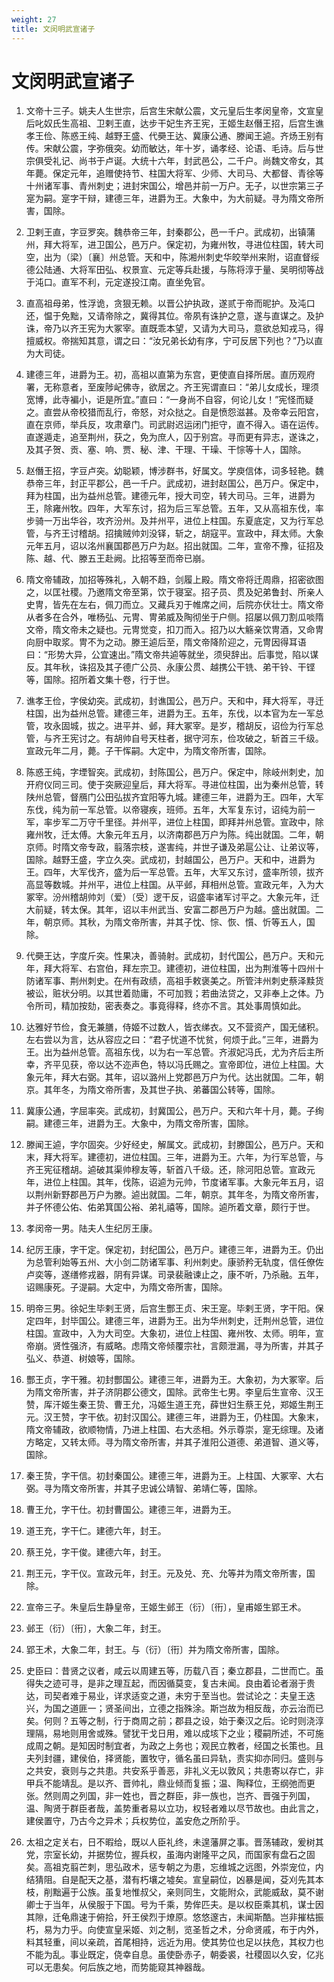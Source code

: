 ```yaml
---
weight: 27
title: 文闵明武宣诸子
---
```


# 文闵明武宣诸子

1. <span id="文闵明武宣诸子-1"></span>
文帝十三子。姚夫人生世宗，后宫生宋献公震，文元皇后生孝闵皇帝，文宣皇后叱奴氏生高祖、卫剌王直，达步干妃生齐王宪，王姬生赵僭王招，后宫生谯孝王俭、陈惑王纯、越野王盛、代奰王达、冀康公通、滕闻王逌。齐炀王别有传。宋献公震，字弥俄突。幼而敏达，年十岁，诵孝经、论语、毛诗。后与世宗俱受礼记、尚书于卢诞。大统十六年，封武邑公，二千户。尚魏文帝女，其年薨。保定元年，追赠使持节、柱国大将军、少师、大司马、大都督、青徐等十州诸军事、青州刺史；进封宋国公，增邑并前一万户。无子，以世宗第三子寔为嗣。寔字干辩，建德三年，进爵为王。大象中，为大前疑。寻为隋文帝所害，国除。

2. <span id="文闵明武宣诸子-2"></span>
卫剌王直，字豆罗突。魏恭帝三年，封秦郡公，邑一千户。武成初，出镇蒲州，拜大将军，进卫国公，邑万户。保定初，为雍州牧，寻进位柱国，转大司空，出为（梁）〔襄〕州总管。天和中，陈湘州刺史华皎举州来附，诏直督绥德公陆通、大将军田弘、权景宣、元定等兵赴援，与陈将淳于量、吴明彻等战于沌口。直军不利，元定遂投江南。直坐免官。

3. <span id="文闵明武宣诸子-3"></span>
直高祖母弟，性浮诡，贪狠无赖。以晋公护执政，遂贰于帝而昵护。及沌口还，愠于免黜，又请帝除之，冀得其位。帝夙有诛护之意，遂与直谋之。及护诛，帝乃以齐王宪为大冢宰。直既乖本望，又请为大司马，意欲总知戎马，得擅威权。帝揣知其意，谓之曰：“汝兄弟长幼有序，宁可反居下列也？”乃以直为大司徒。

4. <span id="文闵明武宣诸子-4"></span>
建德三年，进爵为王。初，高祖以直第为东宫，更使直自择所居。直历观府署，无称意者，至废陟屺佛寺，欲居之。齐王宪谓直曰：“弟儿女成长，理须宽博，此寺褊小，讵是所宜。”直曰：“一身尚不自容，何论儿女！”宪怪而疑之。直尝从帝校猎而乱行，帝怒，对众挞之。自是愤怨滋甚。及帝幸云阳宫，直在京师，举兵反，攻肃章门。司武尉迟运闭门拒守，直不得入。语在运传。直遂遁走，追至荆州，获之，免为庶人，囚于别宫。寻而更有异志，遂诛之，及其子贺、贡、塞、响、贾、秘、津、干理、干璪、干悰等十人，国除。

5. <span id="文闵明武宣诸子-5"></span>
赵僭王招，字豆卢突。幼聪颖，博涉群书，好属文。学庾信体，词多轻艳。魏恭帝三年，封正平郡公，邑一千户。武成初，进封赵国公，邑万户。保定中，拜为柱国，出为益州总管。建德元年，授大司空，转大司马。三年，进爵为王，除雍州牧。四年，大军东讨，招为后三军总管。五年，又从高祖东伐，率步骑一万出华谷，攻齐汾州。及并州平，进位上柱国。东夏底定，又为行军总管，与齐王讨稽胡。招擒贼帅刘没铎，斩之，胡寇平。宣政中，拜太师。大象元年五月，诏以洺州襄国郡邑万户为赵。招出就国。二年，宣帝不豫，征招及陈、越、代、滕五王赴阙。比招等至而帝已崩。

6. <span id="文闵明武宣诸子-6"></span>
隋文帝辅政，加招等殊礼，入朝不趋，剑履上殿。隋文帝将迁周鼎，招密欲图之，以匡社稷。乃邀隋文帝至第，饮于寝室。招子员、贯及妃弟鲁封、所亲人史冑，皆先在左右，佩刀而立。又藏兵刃于帷席之间，后院亦伏壮士。隋文帝从者多在合外，唯杨弘、元冑、冑弟威及陶彻坐于户侧。招屡以佩刀割瓜啖隋文帝，隋文帝未之疑也。元冑觉变，扣刀而入。招乃以大觞亲饮冑酒，又命冑向厨中取浆。冑不为之动。滕王逌后至，隋文帝降阶迎之，元冑因得耳语曰：“形势大异，公宜速出。”隋文帝共逌等就坐，须臾辞出。后事觉，陷以谋反。其年秋，诛招及其子德广公员、永康公贯、越携公干铣、弟干铃、干铿等，国除。招所着文集十卷，行于世。

7. <span id="文闵明武宣诸子-7"></span>
谯孝王俭，字侯幼突。武成初，封谯国公，邑万户。天和中，拜大将军，寻迁柱国，出为益州总管。建德三年，进爵为王。五年，东伐，以本官为左一军总管，攻永固城，拔之。进平并、邺，拜大冢宰。是岁，稽胡反，诏俭为行军总管，与齐王宪讨之。有胡帅自号天柱者，据守河东，俭攻破之，斩首三千级。宣政元年二月，薨。子干恽嗣。大定中，为隋文帝所害，国除。

8. <span id="文闵明武宣诸子-8"></span>
陈惑王纯，字堙智突。武成初，封陈国公，邑万户。保定中，除岐州刺史，加开府仪同三司。使于突厥迎皇后，拜大将军。寻进位柱国，出为秦州总管，转陕州总管，督鴈门公田弘拔齐宜阳等九城。建德三年，进爵为王。四年，大军东伐，纯为前一军总管。以帝寝疾，班师。五年，大军复东讨，诏纯为前一军，率步军二万守千里径。并州平，进位上柱国，即拜并州总管。宣政中，除雍州牧，迁太傅。大象元年五月，以济南郡邑万户为陈。纯出就国。二年，朝京师。时隋文帝专政，翦落宗枝，遂害纯，并世子谦及弟扈公让、让弟议等，国除。越野王盛，字立久突。武成初，封越国公，邑万户。天和中，进爵为王。四年，大军伐齐，盛为后一军总管。五年，大军又东讨，盛率所领，拔齐高显等数城。并州平，进位上柱国。从平邺，拜相州总管。宣政元年，入为大冢宰。汾州稽胡帅刘（爱）〔受〕逻干反，诏盛率诸军讨平之。大象元年，迁大前疑，转太保。其年，诏以丰州武当、安富二郡邑万户为越。盛出就国。二年，朝京师。其秋，为隋文帝所害，并其子忱、悰、恢、懫、忻等五人，国除。

9. <span id="文闵明武宣诸子-9"></span>
代奰王达，字度斤突。性果决，善骑射。武成初，封代国公，邑万户。天和元年，拜大将军、右宫伯，拜左宗卫。建德初，进位柱国，出为荆淮等十四州十防诸军事、荆州刺史。在州有政绩，高祖手敕褒美之。所管沣州刺史蔡泽黩货被讼，赃状分明。以其世着勋庸，不可加戮；若曲法贷之，又非奉上之体。乃令所司，精加按劾，密表奏之。事竟得释，终亦不言。其处事周慎如此。

10. <span id="文闵明武宣诸子-10"></span>
达雅好节俭，食无兼膳，侍姬不过数人，皆衣绨衣。又不营资产，国无储积。左右尝以为言，达从容应之曰：“君子忧道不忧贫，何烦于此。”三年，进爵为王。出为益州总管。高祖东伐，以为右一军总管。齐淑妃冯氏，尤为齐后主所幸，齐平见获，帝以达不迩声色，特以冯氏赐之。宣帝即位，进位上柱国。大象元年，拜大右弼。其年，诏以潞州上党郡邑万户为代。达出就国。二年，朝京。其年冬，为隋文帝所害，及其世子执、弟蕃国公转等，国除。

11. <span id="文闵明武宣诸子-11"></span>
冀康公通，字屈率突。武成初，封冀国公，邑万户。天和六年十月，薨。子绚嗣。建德三年，进爵为王。大象中，为隋文帝所害，国除。

12. <span id="文闵明武宣诸子-12"></span>
滕闻王逌，字尔固突。少好经史，解属文。武成初，封滕国公，邑万户。天和末，拜大将军。建德初，进位柱国。三年，进爵为王。六年，为行军总管，与齐王宪征稽胡。逌破其渠帅穆友等，斩首八千级。还，除河阳总管。宣政元年，进位上柱国。其年，伐陈，诏逌为元帅，节度诸军事。大象元年五月，诏以荆州新野郡邑万户为滕。逌出就国。二年，朝京。其年冬，为隋文帝所害，并子怀德公佑、佑弟箕国公裕、弟礼禧等，国除。逌所着文章，颇行于世。

13. <span id="文闵明武宣诸子-13"></span>
孝闵帝一男。陆夫人生纪厉王康。

14. <span id="文闵明武宣诸子-14"></span>
纪厉王康，字干定。保定初，封纪国公，邑万户。建德三年，进爵为王。仍出为总管利始等五州、大小剑二防诸军事、利州刺史。康骄矜无轨度，信任僚佐卢奕等，遂缮修戎器，阴有异谋。司录裴融谏止之，康不听，乃杀融。五年，诏赐康死。子湜嗣。大定中，为隋文帝所害，国除。

15. <span id="文闵明武宣诸子-15"></span>
明帝三男。徐妃生毕剌王贤，后宫生酆王贞、宋王寔。毕剌王贤，字干阳。保定四年，封毕国公。建德三年，进爵为王。出为华州刺史，迁荆州总管，进位柱国。宣政中，入为大司空。大象初，进位上柱国、雍州牧、太师。明年，宣帝崩。贤性强济，有威略。虑隋文帝倾覆宗社，言颇泄漏，寻为所害，并其子弘义、恭道、树娘等，国除。

16. <span id="文闵明武宣诸子-16"></span>
酆王贞，字干雅。初封酆国公。建德三年，进爵为王。大象初，为大冢宰。后为隋文帝所害，并子济阴郡公德文，国除。武帝生七男。李皇后生宣帝、汉王赞，厍汗姬生秦王贽、曹王允，冯姬生道王充，薛世妇生蔡王兑，郑姬生荆王元。汉王赞，字干依。初封汉国公。建德三年，进爵为王，仍柱国。大象末，隋文帝辅政，欲顺物情，乃进上柱国、右大丞相。外示尊崇，寔无综理。及诸方略定，又转太师。寻为隋文帝所害，并其子淮阳公道德、弟道智、道义等，国除。

17. <span id="文闵明武宣诸子-17"></span>
秦王贽，字干信。初封秦国公。建德三年，进爵为王。上柱国、大冢宰、大右弼。寻为隋文帝所害，并其子忠诚公靖智、弟靖仁等，国除。

18. <span id="文闵明武宣诸子-18"></span>
曹王允，字干仕。初封曹国公。建德三年，进爵为王。

19. <span id="文闵明武宣诸子-19"></span>
道王充，字干仁。建德六年，封王。

20. <span id="文闵明武宣诸子-20"></span>
蔡王兑，字干俊。建德六年，封王。

21. <span id="文闵明武宣诸子-21"></span>
荆王元，字干仪。宣政元年，封王。元及兑、充、允等并为隋文帝所害，国除。

22. <span id="文闵明武宣诸子-22"></span>
宣帝三子。朱皇后生静皇帝，王姬生邺王（衍）〔衎〕，皇甫姬生郢王术。

23. <span id="文闵明武宣诸子-23"></span>
邺王（衍）〔衎〕，大象二年，封王。

24. <span id="文闵明武宣诸子-24"></span>
郢王术，大象二年，封王。与（衍）〔衎〕并为隋文帝所害，国除。

25. <span id="文闵明武宣诸子-25"></span>
史臣曰：昔贤之议者，咸云以周建五等，历载八百；秦立郡县，二世而亡。虽得失之迹可寻，是非之理互起，而因循莫变，复古未闻。良由着论者溺于贵达，司契者难于易业，详求适变之道，未穷于至当也。尝试论之：夫皇王迭兴，为国之道匪一；贤圣间出，立德之指殊涂。斯岂故为相反哉，亦云治而已矣。何则？五等之制，行于商周之前；郡县之设，始于秦汉之后。论时则浇淳理隔，易地则用舍或殊。譬犹干戈日用，难以成垓下之业；稷嗣所述，不可施成周之朝。是知因时制宜者，为政之上务也；观民立教者，经国之长策也。且夫列封疆，建侯伯，择贤能，置牧守，循名虽曰异轨，责实抑亦同归。盛则与之共安，衰则与之共患。共安系乎善恶，非礼义无以敦风；共患寄以存亡，非甲兵不能靖乱。是以齐、晋帅礼，鼎业倾而复振；温、陶释位，王纲弛而更张。然则周之列国，非一姓也，晋之群臣，非一族也，岂齐、晋强于列国，温、陶贤于群臣者哉，盖势重者易以立功，权轻者难以尽节故也。由此言之，建侯置守，乃古今之异术；兵权势位，盖安危之所阶乎。

26. <span id="文闵明武宣诸子-26"></span>
太祖之定关右，日不暇给，既以人臣礼终，未遑藩屏之事。晋荡辅政，爰树其党，宗室长幼，并据势位，握兵权，虽海内谢隆平之风，而国家有盘石之固矣。高祖克翦芒刺，思弘政术，惩专朝之为患，忘维城之远图，外崇宠位，内结猜阻。自是配天之基，潜有朽壤之墟矣。宣皇嗣位，凶暴是闻，芟刈先其本枝，削黜遍于公族。虽复地惟叔父，亲则同生，文能附众，武能威敌，莫不谢卿士于当年，从侯服于下国。号为千乘，势侔匹夫。是以权臣乘其机，谋士因其隙，迁龟鼎速于俯拾，歼王侯烈于燎原。悠悠邃古，未闻斯酷。岂非摧枯振朽，易为力乎。向使宣皇采姬、刘之制，览圣哲之术，分命贤戚，布于内外，料其轻重，间以亲疏，首尾相持，远近为用。使其势位也足以扶危，其权力也不能为乱。事业既定，侥幸自息。虽使卧赤子，朝委裘，社稷固以久安，亿兆可以无患矣。何后族之地，而势能窥其神器哉。
